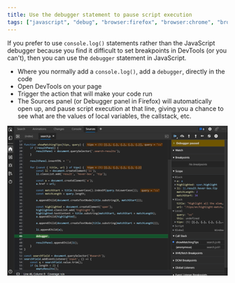 ```yaml
---
title: Use the debugger statement to pause script execution
tags: ["javascript", "debug", "browser:firefox", "browser:chrome", "browser:edge"]
---
```

If you prefer to use `console.log()` statements rather than the JavaScript debugger because you find it difficult to set breakpoints in DevTools (or you can't), then you can use the `debugger` statement in JavaScript.

* Where you normally add a `console.log()`, add a `debugger`, directly in the code
* Open DevTools on your page
* Trigger the action that will make your code run
* The Sources panel (or Debugger panel in Firefox) will automatically open up, and pause script execution at that line, giving you a chance to see what are the values of local variables, the callstack, etc.

![Screenshot of the Sources panel in Edge, paused at a debugger statement](/assets/img/debugger-statement.png)
